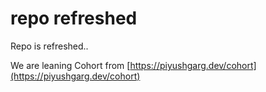 # repo refreshed

Repo is refreshed..

We are leaning Cohort from [https://piyushgarg.dev/cohort](https://piyushgarg.dev/cohort)
